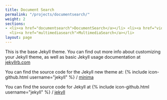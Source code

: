```yaml
---
title: Document Search
permalink: "/projects/documentsearch/"
weight: 2
sections:
- <li><a href="documentsearch">DocumentSearch</a></li> <li><a href="videosearch">VideoSearch</a></li>
  <li><a href="multimediasearch">MultimediaSearch</a></li>
layout: page
---
```


This is the base Jekyll theme. You can find out more info about customizing your Jekyll theme, as well as basic Jekyll usage documentation at [jekyllrb.com](http://jekyllrb.com/)

You can find the source code for the Jekyll new theme at:
{% include icon-github.html username="jekyll" %} /
[minima](https://github.com/jekyll/minima)

You can find the source code for Jekyll at
{% include icon-github.html username="jekyll" %} /
[jekyll](https://github.com/jekyll/jekyll)
